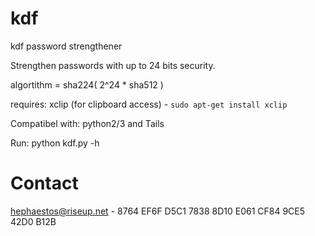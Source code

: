 # kdf
kdf password strengthener

Strengthen passwords with up to 24 bits security.

algortithm = sha224( 2^24 * sha512 )

requires:
xclip (for clipboard access) - `sudo apt-get install xclip`

Compatibel with: python2/3 and Tails

Run:
python kdf.py -h 

# Contact
hephaestos@riseup.net - 8764 EF6F D5C1 7838 8D10 E061 CF84 9CE5 42D0 B12B

